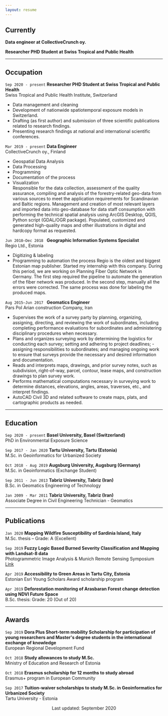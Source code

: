 ```yaml
---
layout: resume
---
```

## Currently

__Data engineer at CollectiveCrunch oy.__

__Researcher PHD Student at Swiss Tropical and Public Health__

---

## Occupation

`Sep 2020 - present`
__Researcher PHD Student at Swiss Tropical and Public Health__<br/>
Swiss Tropical and Public Health Institute, Switzerland

- Data management and cleaning 
- Development of nationwide spatiotemporal exposure models in Switzerland.
- Drafting (as first author) and submission of three scientific publications related to research findings.
- Presenting research findings at national and international scientific conferences.<br/>

`Mar 2019 - present`
__Data Engineer__<br/>
CollectiveCrunch oy., Finland

- Geospatial Data Analysis
- Data Processing
- Programming
- Documentation of the process
- Visualization<br/>
Responsible for the data collection, assessment of the quality assurance, compiling and analysis of the forestry-related geo-data from various sources to meet the application requirements for Scandinavian and Baltic regions. Management and creation of most relevant layers and imported data into geo-database for data staff consumption with performing the technical spatial analysis using ArcGIS Desktop, QGIS, Python script (GDAL/OGR package).  Populated, customized and generated high-quality maps and other illustrations in digital and hardcopy format as requested.


`Jun 2018–Dec 2018 `
__Geographic Information Systems Specialist__<br/>
Regio Ltd., Estonia

- Digitizing & labeling
- Programming to automation the process
Regio is the oldest and biggest Estonian map publisher. Started my internship with this company. During this period, we are working on Planning Fiber Optic Network in Germany. The first step required the pipeline to automate the generation of the fiber network was produced. In the second step, manually all the errors were corrected. The same process was done for labeling the produced maps.


`Aug 2015–Jun 2017 `
__Geomatics Engineer__<br/>
Pars Pol Arian construction Company, Iran

- Supervises the work of a survey party by planning, organizing, assigning, directing, and reviewing the work of subordinates, including completing performance evaluations for subordinates and administering disciplinary procedures when necessary.
- Plans and organizes surveying work by determining the logistics for conducting each survey; setting and adhering to project deadlines; - assigning responsibilities to subordinates; and managing ongoing work to ensure that surveys provide the necessary and desired information and documentation.
- Reads and interprets maps, drawings, and prior survey notes, such as subdivision, right-of-way, parcel, contour, lease maps, and construction drawings to plan survey work.
- Performs mathematical computations necessary in surveying work to determine distances, elevations, angles, areas, traverses, etc., and interpret findings.
- AutoCAD Civil 3D and related software to create maps, plats, and cartographic products as needed.

---

## Education

`Sep 2020 - present`
__Basel University, Basel (Switzerland)__<br/>
PhD in Environmental Exposure Science

`Sep 2017 - Jan 2020`
__Tartu University, Tartu (Estonia)__<br/>
M.Sc. in Geoinformatics for Urbanized Society

`Oct 2018 - Aug 2019`
__Augsburg University, Augsburg (Germany)__<br/>
M.Sc. in Geoinformatics (Exchange Student)

`Sep 2011 - Jun 2013`
__Tabriz University, Tabriz (Iran)__<br/>
B.Sc. in Geomatics Engineering of Technology

`Jan 2009 - Mar 2011`
__Tabriz University, Tabriz (Iran)__<br/>
Associate Degree in Civil Engineering Technician - Geomatics

***

## Publications

`Jan 2020`
__Mapping Wildfire Susceptibility of Sardinia Island, Italy__<br/>
M.Sc. thesis – Grade: A (Excellent)<br/>

`Sep 2019`
__Fuzzy Logic Based Burned Severity Classification and Mapping with Landsat-8 data__<br/>
Photogrammetric Image Analysis & Munich Remote Sensing Symposium<br/>
[Link](https://bit.ly/2WEruyq)

`Apr 2019`
__Accessibility to Green Areas in Tartu City, Estonia__<br/>
Estonian Esri Young Scholars Award scholarship program

`Apr 2019`
__Deforestation monitoring of Arasbaran Forest change detection using NDVI Future Space__<br/>
B.Sc. thesis: Grade: 20 (Out of 20)

---

## Awards

`Sep 2019`
__Dora Plus Short-term mobility Scholarship for participation of young researchers and Master's degree students in the international exchange of knowledge__<br/>
European Regional Development Fund

`Oct 2018`
__Study allowances to study M.Sc.__<br/>
Ministry of Education and Research of Estonia

`Oct 2018`
__Erasmus scholarship for 12 months to study abroad__<br/>
Erasmus+ program in European Community

`Sep 2017`
__Tuition-waiver scholarships to study M.Sc. in Geoinformatics for Urbanized Society__<br/>
Tartu University - Estonia

<div align="center">Last updated: September 2020<div>


